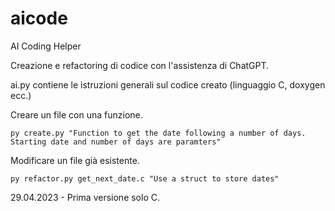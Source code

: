 # aicode
AI Coding Helper

Creazione e refactoring di codice con l'assistenza di ChatGPT.

ai.py contiene le istruzioni generali sul codice creato (linguaggio C, doxygen ecc.)


Creare un file con una funzione.
```
py create.py "Function to get the date following a number of days. Starting date and number of days are paramters"
```

Modificare un file già esistente.
```
py refactor.py get_next_date.c "Use a struct to store dates" 
```


29.04.2023 - Prima versione solo C.

